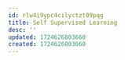 ```yaml
---
id: rlw4i9ypc4cilyctzt09pqg
title: Self Supervised Learning
desc: ''
updated: 1724626803660
created: 1724626803660
---
```

